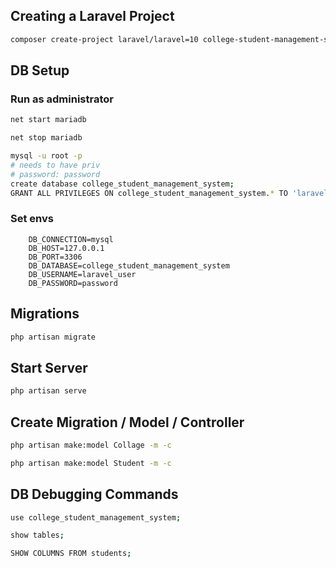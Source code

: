 ## Creating a Laravel Project

```bash
composer create-project laravel/laravel=10 college-student-management-system
```

## DB Setup

### Run as administrator

```bash
net start mariadb
```

```bash
net stop mariadb
```

```bash
mysql -u root -p
# needs to have priv
# password: password
create database college_student_management_system;
GRANT ALL PRIVILEGES ON college_student_management_system.* TO 'laravel_user'@'localhost' IDENTIFIED BY 'password';
```

### Set envs

```text
    DB_CONNECTION=mysql
    DB_HOST=127.0.0.1
    DB_PORT=3306
    DB_DATABASE=college_student_management_system
    DB_USERNAME=laravel_user
    DB_PASSWORD=password
```

## Migrations

```bash
php artisan migrate
```

## Start Server

```bash
php artisan serve
```

## Create Migration / Model / Controller

```bash
php artisan make:model Collage -m -c
```

```bash
php artisan make:model Student -m -c
```

## DB Debugging Commands

```bash
use college_student_management_system;

show tables;

SHOW COLUMNS FROM students;
```
